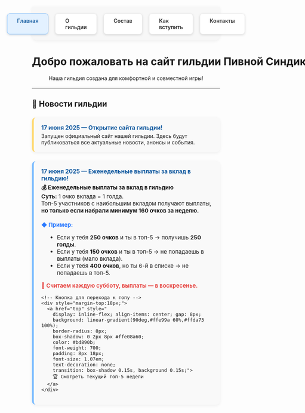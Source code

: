 <style>
.menu-nav {
  display: flex; 
  justify-content: center; 
  gap: 18px; 
  background: #f7f7f7; 
  padding: 18px 0 16px 0; 
  border-radius: 0 0 14px 14px; 
  box-shadow: 0 2px 8px #0001;
  margin-bottom: 40px;
  max-width: 700px;
  margin-left: auto;
  margin-right: auto;
}
.menu-btn {
  background: #fff;
  color: #2d2d2d;
  font-weight: 600;
  border-radius: 8px;
  padding: 10px 26px;
  text-decoration: none;
  transition: background 0.18s, box-shadow 0.18s, color 0.18s;
  box-shadow: 0 2px 6px #0002;
  border: 1px solid #ececec;
  display: inline-block;
}
.menu-btn:hover, .menu-btn:focus {
  background: #ffda73;
  border-color: #f3c143;
  color: #222;
  outline: none;
}
.menu-btn.active {
  background: #e3f1ff;
  border-color: #7dbdff;
  color: #145ba0;
}
.news-list {
  display: flex;
  flex-direction: column;
  gap: 24px;
  margin-top: 24px;
  max-width: 700px;
  margin-left: auto;
  margin-right: auto;
}
.news-card {
  background: #f9f9f9;
  border-left: 5px solid #ffda73;
  border-radius: 10px;
  box-shadow: 0 2px 8px #0001;
  padding: 18px 20px;
}
.news-card.blue {
  border-left: 5px solid #7dbdff;
}
.news-title {
  font-weight: 700;
  font-size: 1.1em;
  color: #145ba0;
}
@media (max-width: 800px) {
  .menu-nav,
  .news-list {
    max-width: 97vw;
  }
}
</style>

<!-- Меню -->
<div class="menu-nav">
  <a href="/Beer-Syndicate/" class="menu-btn active">Главная</a>
  <a href="/Beer-Syndicate/about" class="menu-btn">О гильдии</a>
  <a href="/Beer-Syndicate/members" class="menu-btn">Состав</a>
  <a href="/Beer-Syndicate/recruit" class="menu-btn">Как вступить</a>
  <a href="/Beer-Syndicate/contacts" class="menu-btn">Контакты</a>
</div>

<h1 style="text-align:center; font-weight: bold; white-space:nowrap;">
Добро пожаловать на сайт гильдии Пивной Синдикат ArcheAge!
</h1>

<div style="text-align:center; margin-bottom: 18px;">
  Наша гильдия создана для комфортной и совместной игры!
</div>

---

## 📰 Новости гильдии

<div class="news-list">

  <!-- Новость 1 -->
  <div class="news-card">
    <div class="news-title">17 июня 2025 — Открытие сайта гильдии!</div>
    <div style="margin-top: 4px;">
      Запущен официальный сайт нашей гильдии. Здесь будут публиковаться все актуальные новости, анонсы и события.
    </div>
  </div>

<!-- Новость 2 -->
<div class="news-card blue">
  <div class="news-title">17 июня 2025 — Еженедельные выплаты за вклад в гильдию!</div>
  <div style="margin-top: 4px; font-size: 1.07em;">
    <b>💰 Еженедельные выплаты за вклад в гильдию</b><br>
    <b>Суть:</b> 1 очко вклада = 1 голда.<br>
    Топ-5 участников с наибольшим вкладом получают выплаты, <b>но только если набрали минимум 160 очков за неделю.</b>
    <br><br>
    <b style="color:#2979ff;">◆ Пример:</b>
    <ul style="margin-left:1.1em;">
      <li>Если у тебя <b>250 очков</b> и ты в топ-5 → получишь <b>250 голды</b>.</li>
      <li>Если у тебя <b>150 очков</b> и ты в топ-5 → не попадаешь в выплаты (мало вклада).</li>
      <li>Если у тебя <b>400 очков</b>, но ты 6-й в списке → не попадаешь в топ-5.</li>
    </ul>
    <span style="color:#e53935; font-weight:600;">📅 Считаем каждую субботу, выплаты — в воскресенье.</span>
    
    <!-- Кнопка для перехода к топу -->
    <div style="margin-top:18px;">
      <a href="top" style="
        display: inline-flex; align-items: center; gap: 8px;
        background: linear-gradient(90deg,#ffe99a 60%,#ffda73 100%);
        border-radius: 8px;
        box-shadow: 0 2px 8px #ffe08a60;
        color: #bd890b;
        font-weight: 700;
        padding: 8px 18px;
        font-size: 1.07em;
        text-decoration: none;
        transition: box-shadow 0.15s, background 0.15s;">
        🏆 Смотреть текущий топ-5 недели
      </a>
    </div>
  </div>
</div>

</div>
